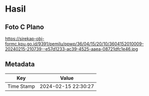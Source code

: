 # Hasil

## Foto C Plano

https://sirekap-obj-formc.kpu.go.id/9391/pemilu/ppwp/36/04/15/20/10/3604152010009-20240215-210739--e57d1233-ac39-4525-aaea-08721dfc1e46.jpg


## Metadata

| Key        | Value               |
| ---------- | ------------------- |
| Time Stamp | 2024-02-15 22:30:27 |



